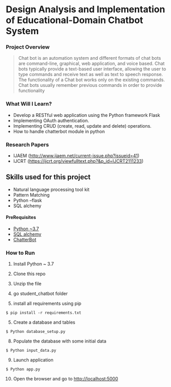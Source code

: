 ﻿

# Design Analysis and Implementation of Educational-Domain Chatbot System 
### Project Overview
>Chat bot is an automation system and different formats of chat bots are command-line, graphical, web application, and voice based. Chat bots typically provide a text-based user interface, allowing the user to type commands and receive text as well as text to speech response. The functionality of a Chat bot works only on the existing commands. Chat bots  usually remember previous commands in order to provide functionality


### What Will I Learn?
  * Develop a RESTful web application using the Python framework Flask
  * Implementing OAuth authentication.
  * Implementing CRUD (create, read, update and delete) operations.
  * How to handle chatterbot module in python 

### Research Papers
- IJAEM (http://www.ijaem.net/current-issue.php?issueid=41)
- IJCRT (https://ijcrt.org/viewfulltext.php?&p_id=IJCRT2111233) 

## Skills used for this project
- Natural language processing tool kit
- Pattern Matching
- Python –flask
- SQL alchemy

#### PreRequisites
  * [Python ~3.7](https://www.python.org/)
  * [SQL alchemy](https://www.sqlalchemy.org/)
  * [ChatterBot](https://chatterbot.readthedocs.io/en/stable/)
  
### How to Run
1. Install Python ~ 3.7
2. Clone this repo
3. Unzip the file
4. go student_chatbot folder

5. install all requirements using pip 
```
$ pip install -r requirements.txt
```
5. Create a database and tables 
```
$ Python database_setup.py
```
8. Populate the database with some initial data
```
$ Python input_data.py
```
9. Launch application
```
$ Python app.py
```
10. Open the browser and go to [http://localhost:5000](http://localhost:5000)
